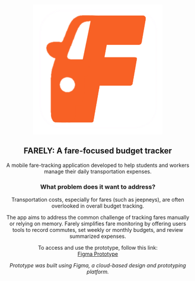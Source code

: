 
<div align="center">
  <img src="https://github.com/arcadetokyo/FARELY-ROWLET/blob/main/assets/IMG_3997.PNG?raw=true" width="350" height="350" alt="IMG_3997">
</div>

<div align="center">

<h2>FARELY: A fare-focused budget tracker</h2>

<p>A mobile fare-tracking application developed to help students and workers manage their daily transportation expenses.</p>

<h3>What problem does it want to address?</h3>

<p>Transportation costs, especially for fares (such as jeepneys), are often overlooked in overall budget tracking.</p>

<p>The app aims to address the common challenge of tracking fares manually or relying on memory. Farely simplifies fare monitoring by offering users tools to record commutes, set weekly or monthly budgets, and review summarized expenses.</p>

<p>To access and use the prototype, follow this link: <br>
<a href="https://www.figma.com/proto/kK4TJnIJwMULzID1ParEtC/Untitled?node-id=19-741&p=f&t=CX6PRwmM0rBGejL2-1&scaling=scale-down&content-scaling=fixed&page-id=0%3A1&starting-point-node-id=19%3A741" target="_blank">
Figma Prototype
</a></p>

<p><em>Prototype was built using Figma, a cloud-based design and prototyping platform.</em></p>

</div>
